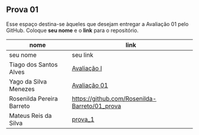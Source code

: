 ## Prova 01

Esse espaço destina-se àqueles que desejam entregar a Avaliação 01 pelo GitHub.
Coloque **seu nome** e o **link** para o repositório.

| nome | link |
| ---  | ---  |
| seu nome | seu link |
|Tiago dos Santos Alves|[Avaliação I](https://github.com/Tiago2332/avaliacao_01)
| Yago da Silva Menezes | [Avaliação 01](https://github.com/yago-menezes/avaliacao_01) |
|Rosenilda Pereira Barreto|https://github.com/Rosenilda-Barreto/01_prova|
| Mateus Reis da Silva| [prova_1](https://github.com/Mateusreisdasilva/prova_1) 